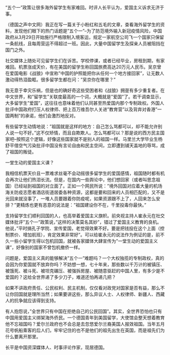 “五个一”政策让很多海外留学生有家难回。时评人长平认为，爱国主义诉求无济于事。

（德国之声中文网）我正在写一篇关于小粉红和五毛的文章，查看海外留学生的资料，发现他们眼下的热门话题是&#8221;五个一&#8221;&#8211;为了防范境外输入新冠疫情风险，中国政府从3月29日开始施行严格限制入境客运，规定一家航空公司飞一个国家只保留一条航线，且每周营运不得超过一班。因此，大量中国留学生及探亲人员被阻挡在国门之外。

社交媒体上随处可见留学生们在诉苦。学校停课，或者已经毕业，房租到期，有家难回。机票涨成天价，有在美国的留学生称回国旅费高达20万元人民币。吴京曾在爱国电影《战狼》中宣称&#8221;中国的护照能把你从任何一个地方接回家&#8221;，让无数人激动得热泪盈眶。很多留学生都在问：&#8221;吴京你在哪里？&#8221;

我无意于幸灾乐祸，但是也的确好奇这些受困者和《战狼》拥趸有多少重复者。在中文世界，和&#8221;留学生&#8221;关联度最高的一个词，大概就是&#8221;爱国&#8221;了。若干调查显示，大多留学生&#8221;爱国&#8221;，这往往也意味着他们认同甚至热爱国内那个专制政权。外国人批评中国政府打压人权律师、把上百万维吾尔人关进&#8221;教育营&#8221;以及背弃对香港&#8221;一国两制&#8221;的承诺，他们会激烈地反对。

有些留学生动情地说：&#8221;祖国就是这样的地方：自己怎么骂都可以，却不能允许别人说一句不好。&#8221;这不仅矫情，而且自欺欺人。怎么骂都可以？那是说的西方民主国家吧&#8211;按照这个逻辑，好像这些国家就不是别人的祖国一样。马里兰大学毕业生杨舒平借空气污染批评中国没有言论自由和民主空间，立即遭到铺天盖地的辱骂，成了祖国的叛徒。

一堂生动的爱国主义课？

我相信机票天价且一票难求丝毫不会动摇很多留学生的爱国感情，祖国随时都有机会再次让他们热泪长流。但是，在国内一些舆论中，他们想回家（或者叫思念祖国）已经站到祖国的对立面了。正如一个网民所说：&#8221;境外回国对应着大量的机场海关防疫志愿者酒店街道居委各种资源，这都是要和回来的人员相匹配的，又不是光回来就没事了，一堆人员要跟着你防疫呢，如果资源跟不上了，人回来怎么安排？&#8221;更精炼也更有恶意的说法是：&#8221;祖国建设你不在，千里投毒你最快。&#8221;

支持留学生们顺利回国的人，也高举着爱国主义旗帜。前央视主持人崔永元在社交媒体批评&#8221;五个一&#8221;政策说，&#8221;这样的决策莫名其妙&#8221;，错过了爱国主义教育的良机。他说，&#8221;平时搞孔子学院、宣传爱国，老觉得效果不好。要是把钱投在这个上面（控制票价、增加航班），肯定效果非常好&#8221;。可以给崔永元的说法作为例证的是，前不久一些小留学生得以包机回国，就被各家媒体大肆宣传为&#8221;一堂生动的爱国主义课&#8221;，好像别的国家不曾包机撤侨一样。

问题是，爱国主义真的能够解决&#8221;五个一&#8221;难题吗？一个大权独揽的专制政权，真的会因为你爱国就不放弃你吗？不妨想一想，七十年来，那些数以千万计的被镇压、被饿死、被斗死、被坦克碾压、被强拆房屋、被随意驱赶的中国人里，有多少是不爱国的？这给全世界递了多少刀子，难道还怕再递几把？

如果不讲政府责任、公民权利、民主机制，仅仅看对政党对国家是否有益，那么不让你回国就是理所当然；如果要讲这些，那么异议人士、人权律师、新疆人、西藏人的抗争就应该得到支持。

有人抱怨说，&#8221;全世界只有中国在拒绝自己的公民回国&#8221;。其实，全世界恐怕也只有中国用爱国主义绑架海外侨民。一个德国青年到美国留学，大使馆会整天想着教育他不忘祖国吗？爱尔兰政府也不会总是去忽悠爱尔兰裔美国人报效祖国。当年五月花号帆船乘客的后人们，牢牢记住的也不是他们的祖先出生在英国，而是祖先们为什么要离开那里。

长平是中国资深媒体人、时事评论作家，现居德国。


